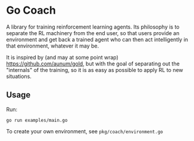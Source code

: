 # Go Coach

A library for training reinforcement learning agents. Its philosophy is to separate the RL machinery from the end user, so that users provide an environment and get back a trained agent who can then act intelligently in that environment, whatever it may be.

It is inspired by (and may at some point wrap) https://github.com/aunum/gold, but with the goal of separating out the "internals" of the training, so it is as easy as possible to apply RL to new situations.

## Usage

Run:
```
go run examples/main.go
```

To create your own environment, see `pkg/coach/environment.go`
